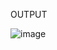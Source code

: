 OUTPUT

![image](https://user-images.githubusercontent.com/90168140/219373438-c549efc0-4319-4f6a-af17-0d23338eb8d9.png)

